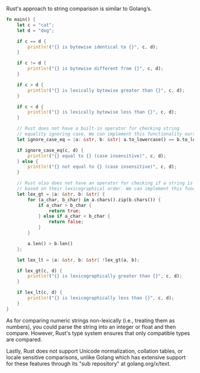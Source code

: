 Rust's approach to string comparison is similar to Golang’s. 

```rust
fn main() {
    let c = "cat";
    let d = "dog";

    if c == d {
        println!("{} is bytewise identical to {}", c, d);
    }

    if c != d {
        println!("{} is bytewise different from {}", c, d);
    }

    if c > d {
        println!("{} is lexically bytewise greater than {}", c, d);
    }

    if c < d {
        println!("{} is lexically bytewise less than {}", c, d);
    }

    // Rust does not have a built-in operator for checking string
    // equality ignoring case. We can implement this functionality ourselves.
    let ignore_case_eq = |a: &str, b: &str| a.to_lowercase() == b.to_lowercase();

    if ignore_case_eq(c, d) {
        println!("{} equal to {} (case insensitive)", c, d);
    } else {
        println!("{} not equal to {} (case insensitive)", c, d);
    }

    // Rust also does not have an operator for checking if a string is greater than or less than another
    // based on their lexicographical order. We can implement this functionality ourselves.
    let lex_gt = |a: &str, b: &str| {
        for (a_char, b_char) in a.chars().zip(b.chars()) {
            if a_char > b_char {
                return true;
            } else if a_char < b_char {
                return false;
            }
        }

        a.len() > b.len()
    };

    let lex_lt = |a: &str, b: &str| !lex_gt(a, b);

    if lex_gt(c, d) {
        println!("{} is lexicographically greater than {}", c, d);
    }

    if lex_lt(c, d) {
        println!("{} is lexicographically less than {}", c, d);
    }
}
```
As for comparing numeric strings non-lexically (i.e., treating them as numbers), you could parse the string into an integer or float and then compare. However, Rust's type system ensures that only compatible types are compared.

Lastly, Rust does not support Unicode normalization, collation tables, or locale sensitive comparisons, unlike Golang which has extensive support for these features through its "sub repository" at golang.org/x/text.
